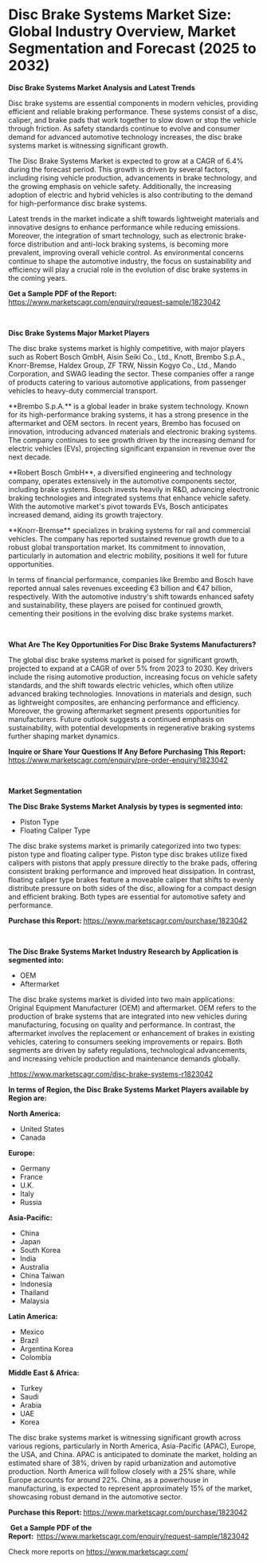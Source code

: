 <p><h1>Disc Brake Systems Market Size: Global Industry Overview, Market Segmentation and Forecast (2025 to 2032)</h1></p><p><strong>Disc Brake Systems Market Analysis and Latest Trends</strong></p>
<p><p>Disc brake systems are essential components in modern vehicles, providing efficient and reliable braking performance. These systems consist of a disc, caliper, and brake pads that work together to slow down or stop the vehicle through friction. As safety standards continue to evolve and consumer demand for advanced automotive technology increases, the disc brake systems market is witnessing significant growth.</p><p>The Disc Brake Systems Market is expected to grow at a CAGR of 6.4% during the forecast period. This growth is driven by several factors, including rising vehicle production, advancements in brake technology, and the growing emphasis on vehicle safety. Additionally, the increasing adoption of electric and hybrid vehicles is also contributing to the demand for high-performance disc brake systems.</p><p>Latest trends in the market indicate a shift towards lightweight materials and innovative designs to enhance performance while reducing emissions. Moreover, the integration of smart technology, such as electronic brake-force distribution and anti-lock braking systems, is becoming more prevalent, improving overall vehicle control. As environmental concerns continue to shape the automotive industry, the focus on sustainability and efficiency will play a crucial role in the evolution of disc brake systems in the coming years.</p></p>
<p><strong>Get a Sample PDF of the Report:&nbsp;</strong> <a href="https://www.marketscagr.com/enquiry/request-sample/1823042?utm_campaign=2292&utm_medium=2&utm_source=Github&utm_content=ia&utm_term=16022025&utm_id=disc-brake-systems">https://www.marketscagr.com/enquiry/request-sample/1823042</a></p>
<p>&nbsp;</p>
<p><strong>Disc Brake Systems Major Market Players</strong></p>
<p><p>The disc brake systems market is highly competitive, with major players such as Robert Bosch GmbH, Aisin Seiki Co., Ltd., Knott, Brembo S.p.A., Knorr-Bremse, Haldex Group, ZF TRW, Nissin Kogyo Co., Ltd., Mando Corporation, and SWAG leading the sector. These companies offer a range of products catering to various automotive applications, from passenger vehicles to heavy-duty commercial transport.</p><p>**Brembo S.p.A.** is a global leader in brake system technology. Known for its high-performance braking systems, it has a strong presence in the aftermarket and OEM sectors. In recent years, Brembo has focused on innovation, introducing advanced materials and electronic braking systems. The company continues to see growth driven by the increasing demand for electric vehicles (EVs), projecting significant expansion in revenue over the next decade.</p><p>**Robert Bosch GmbH**, a diversified engineering and technology company, operates extensively in the automotive components sector, including brake systems. Bosch invests heavily in R&D, advancing electronic braking technologies and integrated systems that enhance vehicle safety. With the automotive market's pivot towards EVs, Bosch anticipates increased demand, aiding its growth trajectory.</p><p>**Knorr-Bremse** specializes in braking systems for rail and commercial vehicles. The company has reported sustained revenue growth due to a robust global transportation market. Its commitment to innovation, particularly in automation and electric mobility, positions it well for future opportunities.</p><p>In terms of financial performance, companies like Brembo and Bosch have reported annual sales revenues exceeding €3 billion and €47 billion, respectively. With the automotive industry's shift towards enhanced safety and sustainability, these players are poised for continued growth, cementing their positions in the evolving disc brake systems market.</p></p>
<p>&nbsp;</p>
<p><strong>What Are The Key Opportunities For Disc Brake Systems Manufacturers?</strong></p>
<p><p>The global disc brake systems market is poised for significant growth, projected to expand at a CAGR of over 5% from 2023 to 2030. Key drivers include the rising automotive production, increasing focus on vehicle safety standards, and the shift towards electric vehicles, which often utilize advanced braking technologies. Innovations in materials and design, such as lightweight composites, are enhancing performance and efficiency. Moreover, the growing aftermarket segment presents opportunities for manufacturers. Future outlook suggests a continued emphasis on sustainability, with potential developments in regenerative braking systems further shaping market dynamics.</p></p>
<p><strong>Inquire or Share Your Questions If Any Before Purchasing This Report:</strong> <a href="https://www.marketscagr.com/enquiry/pre-order-enquiry/1823042?utm_campaign=2292&utm_medium=2&utm_source=Github&utm_content=ia&utm_term=16022025&utm_id=disc-brake-systems">https://www.marketscagr.com/enquiry/pre-order-enquiry/1823042</a></p>
<p>&nbsp;</p>
<p><strong>Market Segmentation</strong></p>
<p><strong>The Disc Brake Systems Market Analysis by types is segmented into:</strong></p>
<p><ul><li>Piston Type</li><li>Floating Caliper Type</li></ul></p>
<p><p>The disc brake systems market is primarily categorized into two types: piston type and floating caliper type. Piston type disc brakes utilize fixed calipers with pistons that apply pressure directly to the brake pads, offering consistent braking performance and improved heat dissipation. In contrast, floating caliper type brakes feature a moveable caliper that shifts to evenly distribute pressure on both sides of the disc, allowing for a compact design and efficient braking. Both types are essential for automotive safety and performance.</p></p>
<p><strong>Purchase this Report:&nbsp;</strong><a href="https://www.marketscagr.com/purchase/1823042?utm_campaign=2292&utm_medium=2&utm_source=Github&utm_content=ia&utm_term=16022025&utm_id=disc-brake-systems">https://www.marketscagr.com/purchase/1823042</a></p>
<p>&nbsp;</p>
<p><strong>The Disc Brake Systems Market Industry Research by Application is segmented into:</strong></p>
<p><ul><li>OEM</li><li>Aftermarket</li></ul></p>
<p><p>The disc brake systems market is divided into two main applications: Original Equipment Manufacturer (OEM) and aftermarket. OEM refers to the production of brake systems that are integrated into new vehicles during manufacturing, focusing on quality and performance. In contrast, the aftermarket involves the replacement or enhancement of brakes in existing vehicles, catering to consumers seeking improvements or repairs. Both segments are driven by safety regulations, technological advancements, and increasing vehicle production and maintenance demands globally.</p></p>
<p><a href="https://www.marketscagr.com/disc-brake-systems-r1823042?utm_campaign=2292&utm_medium=2&utm_source=Github&utm_content=ia&utm_term=16022025&utm_id=disc-brake-systems">&nbsp;https://www.marketscagr.com/disc-brake-systems-r1823042</a></p>
<p><strong>In terms of Region, the Disc Brake Systems Market Players available by Region are:</strong></p>
<p>
    <p> <strong> North America: </strong>
        <ul>
            <li>United States</li>
            <li>Canada</li>
        </ul>
        </p> 
    <p> <strong> Europe: </strong>
        <ul>
            <li>Germany</li>
            <li>France</li>
            <li>U.K.</li>
            <li>Italy</li>
            <li>Russia</li>
        </ul>
        </p> 
    <p> <strong> Asia-Pacific: </strong>
        <ul>
            <li>China</li>
            <li>Japan</li>
            <li>South Korea</li>
            <li>India</li>
            <li>Australia</li>
            <li>China Taiwan</li>
            <li>Indonesia</li>
            <li>Thailand</li>
            <li>Malaysia</li>
        </ul>
        </p> 
    <p> <strong> Latin America: </strong>
        <ul>
            <li>Mexico</li>
            <li>Brazil</li>
            <li>Argentina Korea</li>
            <li>Colombia</li>
        </ul>
        </p> 
    <p> <strong> Middle East & Africa: </strong>
        <ul>
            <li>Turkey</li>
            <li>Saudi</li>
            <li>Arabia</li>
            <li>UAE</li>
            <li>Korea</li>
        </ul>
    </p>
    </p>
<p><p>The disc brake systems market is witnessing significant growth across various regions, particularly in North America, Asia-Pacific (APAC), Europe, the USA, and China. APAC is anticipated to dominate the market, holding an estimated share of 38%, driven by rapid urbanization and automotive production. North America will follow closely with a 25% share, while Europe accounts for around 22%. China, as a powerhouse in manufacturing, is expected to represent approximately 15% of the market, showcasing robust demand in the automotive sector.</p></p>
<p><strong>Purchase this Report: </strong><a href="https://www.marketscagr.com/purchase/1823042?utm_campaign=2292&utm_medium=2&utm_source=Github&utm_content=ia&utm_term=16022025&utm_id=disc-brake-systems">https://www.marketscagr.com/purchase/1823042</a></p>
<p>&nbsp;<strong>Get a Sample PDF of the Report:&nbsp;&nbsp;</strong><a href="https://www.marketscagr.com/enquiry/request-sample/1823042?utm_campaign=2292&utm_medium=2&utm_source=Github&utm_content=ia&utm_term=16022025&utm_id=disc-brake-systems">https://www.marketscagr.com/enquiry/request-sample/1823042</a></p>
<p><strong></strong></p>
<p>Check more reports on <a href="https://www.marketscagr.com/?utm_campaign=2292&utm_medium=2&utm_source=Github&utm_content=ia&utm_term=16022025&utm_id=disc-brake-systems">https://www.marketscagr.com/</a></p>